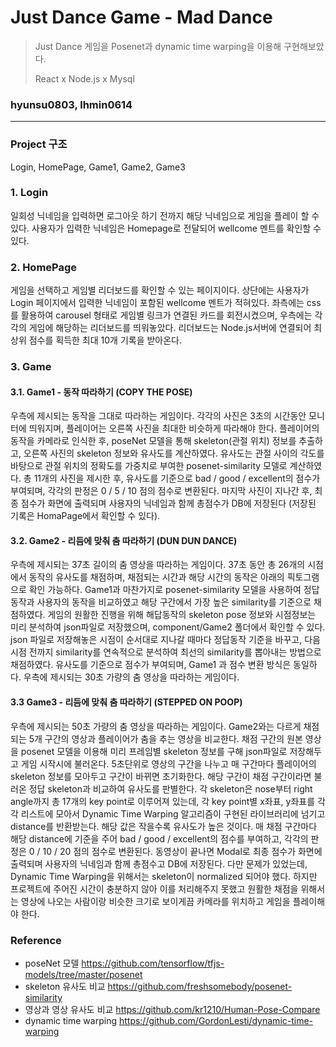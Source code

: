 # Just Dance Game - Mad Dance
> Just Dance 게임을 Posenet과 dynamic time warping을 이용해 구현해보았다.
>
> React x Node.js x Mysql 

### hyunsu0803, lhmin0614


------------------

### Project 구조
Login, HomePage, Game1, Game2, Game3

### 1. Login
일회성 닉네임을 입력하면 로그아웃 하기 전까지 해당 닉네임으로 게임을 플레이 할 수 있다. 
사용자가 입력한 닉네임은 Homepage로 전달되어 wellcome 멘트를 확인할 수 있다.

### 2. HomePage
게임을 선택하고 게임별 리더보드를 확인할 수 있는 페이지이다.
상단에는 사용자가 Login 페이지에서 입력한 닉네임이 포함된 wellcome 멘트가 적혀있다.
좌측에는 css를 활용하여 carousel 형태로 게임별 링크가 연결된 카드를 회전시켰으며, 우측에는 각각의 게임에 해당하는 리더보드를 띄워놓았다.
리더보드는 Node.js서버에 연결되어 최상위 점수를 획득한 최대 10개 기록을 받아온다.

### 3. Game
#### 3.1. Game1 - 동작 따라하기 (COPY THE POSE)
우측에 제시되는 동작을 그대로 따라하는 게임이다.
각각의 사진은 3초의 시간동안 모니터에 띄워지며, 플레이어는 오른쪽 사진을 최대한 비슷하게 따라해야 한다. 플레이어의 동작을 카메라로 인식한 후,  poseNet 모델을 통해 skeleton(관절 위치) 정보를 추출하고, 오른쪽 사진의 skeleton 정보와 유사도를 계산하였다. 유사도는 관절 사이의 각도를 바탕으로 관절 위치의 정확도를 가중치로 부여한 posenet-similarity 모델로 계산하였다.
총 11개의 사진을 제시한 후, 유사도를 기준으로 bad / good / excellent의 점수가 부여되며, 각각의 판정은 0 / 5 / 10 점의 점수로 변환된다. 마지막 사진이 지나간 후, 최종 점수가 화면에 출력되며 사용자의 닉네임과 함께 총점수가 DB에 저장된다 (저장된 기록은 HomaPage에서 확인할 수 있다).

#### 3.2. Game2 - 리듬에 맞춰 춤 따라하기 (DUN DUN DANCE)
우측에 제시되는 37초 길이의 춤 영상을 따라하는 게임이다. 37초 동안 총 26개의 시점에서 동작의 유사도를 채점하며, 채점되는 시간과 해당 시간의 동작은 아래의 픽토그램으로 확인 가능하다. Game1과 마찬가지로 posenet-similarity 모델을 사용하여 정답동작과 사용자의 동작을 비교하였고 해당 구간에서 가장 높은 similarity를 기준으로 채점하였다. 게임의 원활한 진행을 위해 해답동작의 skeleton pose 정보와 시점정보는 미리 분석하여 json파일로 저장했으며, component/Game2 폴더에서 확인할 수 있다. json 파일로 저장해놓은 시점이 순서대로 지나갈 때마다 정답동작 기준을 바꾸고, 다음 시점 전까지 similarity를 연속적으로 분석하여 최선의 similarity를 뽑아내는 방법으로 채점하였다. 유사도를 기준으로 점수가 부여되며, Game1 과 점수 변환 방식은 동일하다.
우측에 제시되는 30초 가량의 춤 영상을 따라하는 게임이다. 

#### 3.3 Game3  - 리듬에 맞춰 춤 따라하기 (STEPPED ON POOP)
우측에 제시되는 50초 가량의 춤 영상을 따라하는 게임이다. Game2와는 다르게 채점되는 5개 구간의 영상과 플레이어가 춤을 추는 영상을 비교한다. 채점 구간의 원본 영상을 posenet 모델을 이용해 미리 프레임별 skeleton 정보를 구해 json파일로 저장해두고 게임 시작시에 불러온다. 5초단위로 영상의 구간을 나누고 매 구간마다 플레이어의 skeleton 정보를 모아두고 구간이 바뀌면 초기화한다. 해당 구간이 채점 구간이라면 불러온 정답 skeleton과 비교하여 유사도를 판별한다. 각 skeleton은 nose부터 right angle까지 총 17개의 key point로 이루어져 있는데, 각 key point별 x좌표, y좌표를 각각 리스트에 모아서 Dynamic Time Warping 알고리즘이 구현된 라이브러리에 넘기고 distance를 반환받는다. 해당 값은 작을수록 유사도가 높은 것이다. 매 채점 구간마다 해당 distance에 기준을 주어 bad / good / excellent의 점수를 부여하고, 각각의 판정은 0 / 10 / 20 점의 점수로 변환된다. 동영상이 끝나면 Modal로 최종 점수가 화면에 출력되며 사용자의 닉네임과 함께 총점수고 DB에 저장된다. 다만 문제가 있었는데, Dynamic Time Warping을 위해서는 skeleton이 normalized 되어야 했다. 하지만 프로젝트에 주어진 시간이 충분하지 않아 이를 처리해주지 못했고 원활한 채점을 위해서는 영상에 나오는 사람이랑 비슷한 크기로 보이게끔 카메라를 위치하고 게임을 플레이해야 한다.



### Reference
- poseNet 모델
https://github.com/tensorflow/tfjs-models/tree/master/posenet
- skeleton 유사도 비교
https://github.com/freshsomebody/posenet-similarity
- 영상과 영상 유사도 비교
https://github.com/kr1210/Human-Pose-Compare
- dynamic time warping
https://github.com/GordonLesti/dynamic-time-warping

